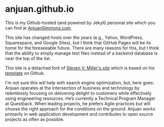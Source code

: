 anjuan.github.io
============

This is my Github-hosted (and powered by Jekyll) personal site which you can find at [AnjuanSimmons.com](https://AnjuanSimmons.com).

This site has changed hosts over the years (e.g., Yahoo, WordPress, Squarespace, and Google Sites), but I think that GitHub Pages will be its home for the foreseeable future. There are many reasons for this, but I think that the ability to simply manage text files instead of a backend database is near the top of the list.

This site is a detached fork of [Steven V. Miller's site](http://svmiller.com/) which is based on his [template](https://github.com/svmiller/steve-ngvb-jekyll-template) on Github. 

I'm not sure this will help with search engine optimization, but, here goes: Anjuan operates at the intersection of business and technology by relentlessly focusing on delivering delight to customers while effectively using engineering resources. He’s currently a Technical Program Manager at Questback. When leading projects, he prefers Agile practices but will choose the right approach for the conditions on the ground. Anjuan works primarily in web application development and contributes to open source projects as often as possible.
